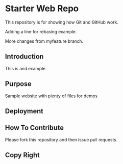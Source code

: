 # Starter Web Repo

This repository is for showing how Git and GitHub work.

Adding a line for rebasing example.

More changes from myfeature branch.

## Introduction

This is and example.

## Purpose

Sample website with plenty of files for demos

## Deployment

## How To Contribute

Please fork this repository and then issue pull requests.

## Copy Right
